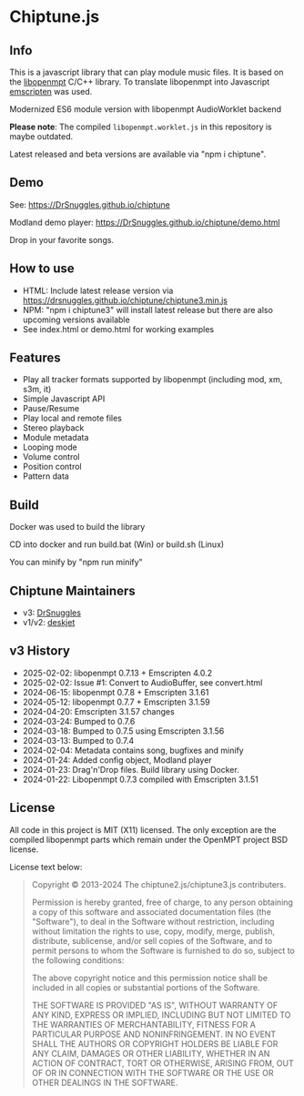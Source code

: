 # Chiptune.js

## Info
This is a javascript library that can play module music files. It is based on the [libopenmpt](https://lib.openmpt.org/libopenmpt) C/C++ library. To translate libopenmpt into Javascript [emscripten](https://github.com/kripken/emscripten) was used. 

Modernized ES6 module version with libopenmpt AudioWorklet backend

**Please note**: The compiled `libopenmpt.worklet.js` in this repository is maybe outdated.

Latest released and beta versions are available via "npm i chiptune".

## Demo
See: https://DrSnuggles.github.io/chiptune

Modland demo player: https://DrSnuggles.github.io/chiptune/demo.html

Drop in your favorite songs.

## How to use
- HTML: Include latest release version via https://drsnuggles.github.io/chiptune/chiptune3.min.js
- NPM: "npm i chiptune3" will install latest release but there are also upcoming versions available
- See index.html or demo.html for working examples

## Features

* Play all tracker formats supported by libopenmpt (including mod, xm, s3m, it)
* Simple Javascript API
* Pause/Resume
* Play local and remote files
* Stereo playback
* Module metadata
* Looping mode
* Volume control
* Position control
* Pattern data

## Build
Docker was used to build the library

CD into docker and run build.bat (Win) or build.sh (Linux)

You can minify by "npm run minify"

## Chiptune Maintainers
- v3: [DrSnuggles](https://github.com/DrSnuggles)
- v1/v2: [deskjet](https://github.com/deskjet)

## v3 History
- 2025-02-02: libopenmpt 0.7.13 + Emscripten 4.0.2
- 2025-02-02: Issue #1: Convert to AudioBuffer, see convert.html
- 2024-06-15: libopenmpt 0.7.8 + Emscripten 3.1.61
- 2024-05-12: libopenmpt 0.7.7 + Emscripten 3.1.59
- 2024-04-20: Emscripten 3.1.57 changes
- 2024-03-24: Bumped to 0.7.6
- 2024-03-18: Bumped to 0.7.5 using Emscripten 3.1.56
- 2024-03-13: Bumped to 0.7.4
- 2024-02-04: Metadata contains song, bugfixes and minify
- 2024-01-24: Added config object, Modland player
- 2024-01-23: Drag'n'Drop files. Build library using Docker.
- 2024-01-22: Libopenmpt 0.7.3 compiled with Emscripten 3.1.51

## License

All code in this project is MIT (X11) licensed. The only exception are the compiled libopenmpt parts which remain under the OpenMPT project BSD license.

License text below:

>Copyright © 2013-2024 The chiptune2.js/chiptune3.js contributers.
>
>Permission is hereby granted, free of charge, to any person obtaining a copy of this software and associated documentation files (the "Software"), to deal in the Software without restriction, including without limitation the rights to use, copy, modify, merge, publish, distribute, sublicense, and/or sell copies of the Software, and to permit persons to whom the Software is furnished to do so, subject to the following conditions:
>
>The above copyright notice and this permission notice shall be included in all copies or substantial portions of the Software.
>
>THE SOFTWARE IS PROVIDED "AS IS", WITHOUT WARRANTY OF ANY KIND, EXPRESS OR IMPLIED, INCLUDING BUT NOT LIMITED TO THE WARRANTIES OF MERCHANTABILITY, FITNESS FOR A PARTICULAR PURPOSE AND NONINFRINGEMENT. IN NO EVENT SHALL THE AUTHORS OR COPYRIGHT HOLDERS BE LIABLE FOR ANY CLAIM, DAMAGES OR OTHER LIABILITY, WHETHER IN AN ACTION OF CONTRACT, TORT OR OTHERWISE, ARISING FROM, OUT OF OR IN CONNECTION WITH THE SOFTWARE OR THE USE OR OTHER DEALINGS IN THE SOFTWARE.

